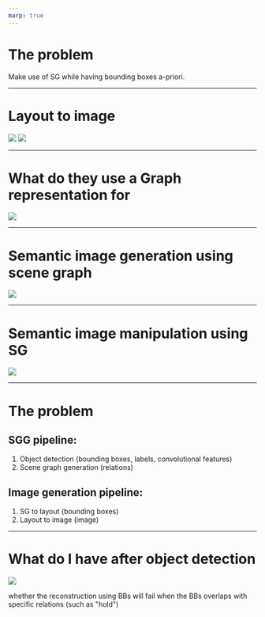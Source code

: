 ```yaml
---
marp: true
---
```


# The problem

Make use of SG while having bounding boxes a-priori.

---

# Layout to image

![](layout2im.svg)
![](lay)

---

# What do they use a Graph representation for

![](architecture.png)

---

# Semantic image generation using scene graph

![](teaser_simsg.png)

---

# Semantic image manipulation using SG

![](sim.png)

---

# The problem

## SGG pipeline:

1. Object detection (bounding boxes, labels, convolutional features)
2. Scene graph generation (relations)

## Image generation pipeline:

1. SG to layout (bounding boxes)
2. Layout to image (image)

---

# What do I have after object detection

![](object%20detection.png)




whether the reconstruction using BBs will fail when the BBs overlaps with specific relations (such as "hold")